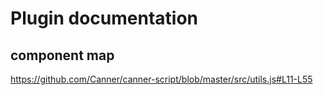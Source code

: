 # Plugin documentation

## component map

https://github.com/Canner/canner-script/blob/master/src/utils.js#L11-L55